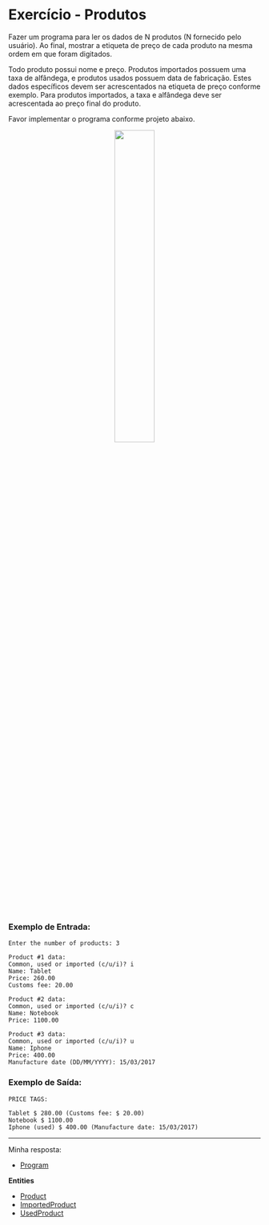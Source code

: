 # Exercício - Produtos

Fazer um programa para ler os dados de N produtos (N fornecido pelo usuário). Ao final, mostrar a etiqueta de preço de cada produto na mesma ordem em que foram digitados.

Todo produto possui nome e preço. Produtos importados possuem uma taxa de alfândega, e produtos usados possuem data de fabricação. Estes dados específicos devem ser acrescentados na etiqueta de preço conforme exemplo. Para produtos importados, a taxa e alfândega deve ser acrescentada ao preço final do produto.

Favor implementar o programa conforme projeto abaixo.

<p align="center">
  <img src="https://github.com/JonathanBarr0s/Udemy-CSharp/assets/132490863/70a930ad-04d0-48c8-8487-be08dd5e1873" width= 40%>
</p>

### Exemplo de Entrada:

```
Enter the number of products: 3

Product #1 data:
Common, used or imported (c/u/i)? i
Name: Tablet
Price: 260.00
Customs fee: 20.00

Product #2 data:
Common, used or imported (c/u/i)? c
Name: Notebook
Price: 1100.00

Product #3 data:
Common, used or imported (c/u/i)? u
Name: Iphone
Price: 400.00
Manufacture date (DD/MM/YYYY): 15/03/2017
```

### Exemplo de Saída:

```
PRICE TAGS:

Tablet $ 280.00 (Customs fee: $ 20.00)
Notebook $ 1100.00
Iphone (used) $ 400.00 (Manufacture date: 15/03/2017)
```

---

Minha resposta:

- [Program](https://github.com/JonathanBarr0s/Udemy-CSharp/blob/main/01.%20Programa%C3%A7%C3%A3o%20Orientada%20a%20Objetos/04.%20Heran%C3%A7a%20e%20Polimorfismo/01.%20Produtos/Produtos/Produtos/Program.cs)

**Entities**
- [Product](https://github.com/JonathanBarr0s/Udemy-CSharp/blob/main/01.%20Programa%C3%A7%C3%A3o%20Orientada%20a%20Objetos/04.%20Heran%C3%A7a%20e%20Polimorfismo/01.%20Produtos/Produtos/Produtos/Entities/Product.cs)
- [ImportedProduct](https://github.com/JonathanBarr0s/Udemy-CSharp/blob/main/01.%20Programa%C3%A7%C3%A3o%20Orientada%20a%20Objetos/04.%20Heran%C3%A7a%20e%20Polimorfismo/01.%20Produtos/Produtos/Produtos/Entities/ImportedProduct.cs)
- [UsedProduct](https://github.com/JonathanBarr0s/Udemy-CSharp/blob/main/01.%20Programa%C3%A7%C3%A3o%20Orientada%20a%20Objetos/04.%20Heran%C3%A7a%20e%20Polimorfismo/01.%20Produtos/Produtos/Produtos/Entities/UsedProduct.cs)